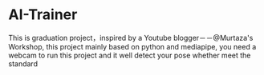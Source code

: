 # AI-Trainer
This is graduation project，inspired by a Youtube blogger－－@Murtaza's Workshop, this project mainly based on python and mediapipe,  you need a webcam to run this project and it well detect your pose whether meet the standard
